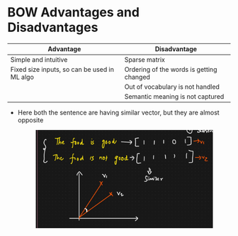# BOW Advantages and Disadvantages



| Advantage                                    | Disadvantage                             |
| -------------------------------------------- | ---------------------------------------- |
| Simple and intuitive                         | Sparse matrix                            |
| Fixed size inputs, so can be used in ML algo | Ordering of the words is getting changed |
|                                              | Out of vocabulary is not handled         |
|                                              | Semantic meaning is not captured         |

*   Here both the sentence are having similar vector, but they are almost opposite

    <figure><img src=".gitbook/assets/image (10) (1) (1).png" alt=""><figcaption></figcaption></figure>
